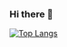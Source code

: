### Hi there 👋
[![Top Langs](https://github-readme-stats.vercel.app/api/top-langs/?username=crelgd&layout=compact)](https://github.com/anuraghazra/github-readme-stats)
